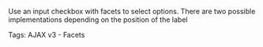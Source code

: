 Use an input checkbox with facets to select options. There are two possible implementations depending on the position of the label

Tags: AJAX v3 - Facets